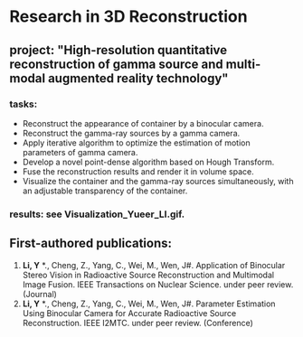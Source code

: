 # Research in 3D Reconstruction

## project: "**High-resolution quantitative reconstruction of gamma source and multi-modal augmented reality technology**"
### tasks:

-  Reconstruct the appearance of container by a binocular camera. 
-  Reconstruct the gamma-ray sources by a gamma camera.
-  Apply iterative algorithm to optimize the estimation of motion parameters of gamma camera.
-  Develop a novel point-dense algorithm based on Hough Transform.
-  Fuse the reconstruction results and render it in volume space.
-  Visualize the container and the gamma-ray sources simultaneously, with an adjustable transparency of the container.


### results: see **Visualization_Yueer_LI.gif**.




## First-authored publications:
1.	 **Li, Y** *., Cheng, Z., Yang, C., Wei, M., Wen, J#. Application of Binocular Stereo Vision in Radioactive Source Reconstruction and Multimodal Image Fusion. IEEE Transactions on Nuclear Science. under peer review.(Journal)
2.	 **Li, Y** *., Cheng, Z., Yang, C., Wei, M., Wen, J#. Parameter Estimation Using Binocular Camera for Accurate Radioactive Source Reconstruction. IEEE I2MTC. under peer review. (Conference)


